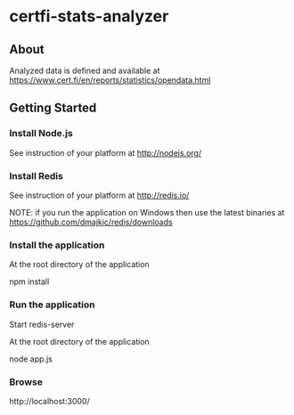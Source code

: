 certfi-stats-analyzer
=====================

## About

Analyzed data is defined and available at https://www.cert.fi/en/reports/statistics/opendata.html

## Getting Started

### Install Node.js

See instruction of your platform at http://nodejs.org/

### Install Redis

See instruction of your platform at http://redis.io/

NOTE: if you run the application on Windows then use the latest binaries at https://github.com/dmajkic/redis/downloads

### Install the application

At the root directory of the application

  npm install

### Run the application

Start redis-server

At the root directory of the application

  node app.js

### Browse

  http://localhost:3000/
